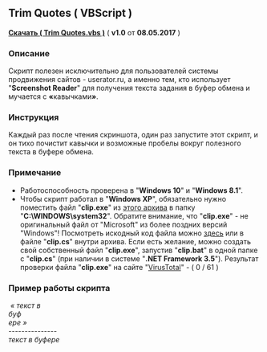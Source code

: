 <h2>Trim Quotes ( VBScript )</h2>
<a href="https://github.com/Eric-Draven/vbscripts/raw/master/trim-quotes/Trim%20Quotes.zip" title="Скачать &#8243;Trim Quotes&#8243;"><b>Скачать ( Trim Quotes.vbs )</b></a> ( <b>v1.0</b> от <b>08.05.2017</b> )
<h3>Описание</h3>
<p>Скрипт полезен исключительно для пользователей системы продвижения сайтов - userator.ru, а именно тем, кто использует "<b>Screenshot Reader</b>" для получения текста задания в буфер обмена и мучается с <b>«</b>кавычками<b>»</b>.</p>
<h3>Инструкция</h3>
<p>Каждый раз после чтения скриншота, один раз запустите этот скрипт, и он тихо почистит кавычки и возможные пробелы вокруг полезного текста в буфере обмена.</p>
<h3>Примечание</h3>
<ul>
  <li>Работоспособность проверена в "<b>Windows 10</b>" и "<b>Windows 8.1</b>".</li>
  <li>Чтобы скрипт работал в "<b>Windows XP</b>", обязательно нужно поместить файл "<b>clip.exe</b>" из <a href="https://github.com/Eric-Draven/vbscripts/raw/master/trim-quotes/clip/clip.zip" title="Скачать &#8243;clip.zip&#8243;">этого архива</a> в папку "<b>C:\WINDOWS\system32</b>". Обратите внимание, что "<b>clip.exe</b>" - не оригинальный файл от "Microsoft" из более поздних версий "Windows"! Посмотреть искодный код файла можно <a href="https://github.com/Eric-Draven/vbscripts/blob/master/trim-quotes/clip/clip.cs" title="Искодный код файла &#8243;clip.exe&#8243;">здесь</a> или в файле "<b>clip.cs</b>" внутри архива. Если есть желание, можно создать свой собственный файл "<b>clip.exe</b>", запустив "<b>clip.bat</b>" в одной папке с "<b>clip.cs</b>" (при наличии в системе "<b>.NET Framework 3.5</b>"). Результат проверки файла "<b>clip.exe</b>" на сайте "<a href="https://www.virustotal.com/ru/file/2569e845be366702c492d0b50aa2bbd45340d1733434380ebee5829b1ae61013/analysis/1494281346/" title="Результат проверки файла на &#8243;VirusTotal&#8243;">VirusTotal</a>" - ( 0 / 61 )</li>
</ul>
<h3>Пример работы скрипта</h3>
<i>&nbsp;« текст в&nbsp;<br />
буф<br />
ере »</i>
<div>---------------</div>
<i>текст в буфере</i>
